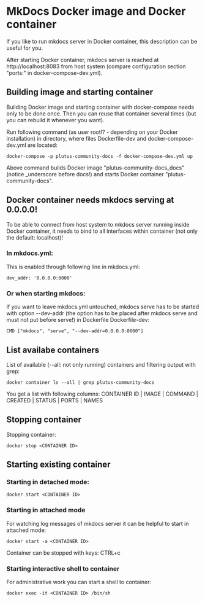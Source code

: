 <!--
create-date: 2022-03-10
change-date: 2022-05-07
author: Dieter Buricke <ghburdie@web.de>
-->

# MkDocs Docker image and Docker container

If you like to run mkdocs server in Docker container, this description can be useful for you.

After starting Docker container, mkdocs server is reached at http://localhost:8083 from host system (compare configuration section "ports:" in docker-compose-dev.yml).

## Building image and starting container

Building Docker image and starting container with docker-compose needs only to be done once.
Then you can reuse that container several times (but you can rebuild it whenever you want).

Run following command (as user root!? - depending on your Docker installation) in directory, where files Dockerfile-dev and docker-compose-dev.yml are located:

```
docker-compose -p plutus-community-docs -f docker-compose-dev.yml up
```
Above command builds Docker image "plutus-community-docs_docs" (notice _underscore before docs!) and starts Docker container "plutus-community-docs".

## Docker container needs mkdocs serving at 0.0.0.0!

To be able to connect from host system to mkdocs server running inside Docker container, it needs to bind to all interfaces within container (not only the default: localhost)!

### In mkdocs.yml:
This is enabled through following line in mkdocs.yml:
```
dev_addr: '0.0.0.0:8000'
```
### Or when starting mkdocs:

If you want to leave mkdocs.yml untouched, mkdocs serve has to be started with option --dev-addr (the option has to be placed after mkdocs serve and must not put before serve!) in Dockerfile Dockerfile-dev:
```
CMD ["mkdocs", "serve", "--dev-addr=0.0.0.0:8000"]
```

## List availabe containers

List of available (--all: not only running) containers and filtering output with grep:
```
docker container ls --all | grep plutus-community-docs
```
You get a list with following columns:
CONTAINER ID | IMAGE | COMMAND | CREATED | STATUS | PORTS | NAMES

## Stopping container

Stopping container:
```
docker stop <CONTAINER ID>
```

## Starting existing container

### Starting in detached mode:
```
docker start <CONTAINER ID>
```
### Starting in attached mode
For watching log messages of mkdocs server it can be helpful to start in attached mode:
```
docker start -a <CONTAINER ID>
```
Container can be stopped with keys: CTRL+c

### Starting interactive shell to container
For administrative work you can start a shell to container:
```
docker exec -it <CONTAINER ID> /bin/sh
```
